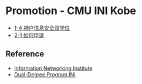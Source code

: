 # Promotion - CMU INI Kobe

- [1-4 神户信息安全双学位](1-4_Kobe_Information_Security_Dual_Degree)
- [2-1 如何申请](2-1_How_To_Apply)

## Reference

- [Information Networking Institute](https://www.cmu.edu/ini/academics/index.html)
- [Dual-Degree Program INI](http://www.cmuj.jp)